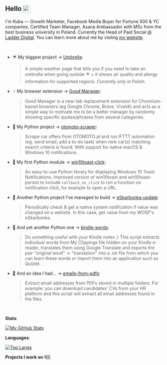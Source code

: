 <!-- ### Hello 👋🏼 -->

## Hello <img width="25" align="center" src="https://vardecab.github.io/about-me/icons/nerd-custom.png">

I'm Kuba — Growth Marketer, Facebook Media Buyer for Fortune 500 & YC companies, Certified Team Manager, Asana Ambassador with MSc from the best business university in Poland. Currently the Head of Paid Social @ <a href="https://try.Ladder.io" target="_blank">Ladder Digital</a>. You can learn more about me by visitng <a href="https://vardecab.github.io/about-me/" target="_blank">my website</a>.

<br>

- ☔ My biggest project → <a href="https://github.com/vardecab/umbrella" target="_blank">Umbrella</a>:
    >A simple weather page that tells you if you need to take an umbrella when going outside ☔ + it shows air quality and allergy information for supported regions. _Currently only in Polish_.
- 💡 My browser extension → <a href="https://github.com/vardecab/good-manager" target="_blank">Good Manager</a>:
    >Good Manager is a new-tab replacement extension for Chromium-based browsers (eg Google Chrome, Brave, Vivaldi) and acts as a simple way to motivate me to be a better manager by randomly showing specific quotes/phrases from several categories.
- 🚗 My Python project →  <a href="https://github.com/vardecab/otomoto-scraper" target="_blank">otomoto-scraper</a>:
    >Scrape car offers from OTOMOTO․pl and run IFTTT automation (eg. send email; add a to-do task) when new car(s) matching search criteria is found. With support for native macOS & Windows 10 notifications. 
- 🚚 My first Python module → <a href="https://github.com/vardecab/win10toast-click" target="_blank">win10toast-click</a>:
    >An easy-to-use Python library for displaying Windows 10 Toast Notifications. Improved version of win10toast and win10toast-persist to include `callback_on_click` to run a function on notification click, for example to open a URL.
- 🐍 Another Python project I've managed to build → <a href="https://github.com/vardecab/eskarbonka-update" target="_blank">eSkarbonka-update</a>:
    >Periodically check & get a native system notification if value was changed on a website. In this case, get value from my WOŚP's eSkarbonka.
- 💬 And yet another Python one →  <a href="https://github.com/vardecab/kindle-words" target="_blank">kindle-words</a>:
    >Do something useful with your Kindle notes :) This script extracts individual words from My Clippings file hidden on your Kindle e-reader, translates them using Google Translate and exports the pair "original word" → "translation" into a .txt file from which you can learn these words or import them into an application such as Quizlet.

- 🤖 And an idea I had... →  <a href="https://github.com/vardecab/emails-from-pdfs" target="_blank">emails-from-pdfs</a>:
    >Extract email addresses from PDFs stored in multiple folders. For example: you can download candidates' CVs from your HR platform and this script will extract all email addresses found in the files.

<!-- https://github.com/anuraghazra/github-readme-stats -->

<!-- [![My GitHub Stats](https://github-readme-stats.vercel.app/api?username=vardecab&hide=stars,prs,issues,contribs&show_icons=true&title_color=ffdf3b&bg_color=252525&text_color=f3f3f3&custom_title=My%20GitHub%20Stats)]() -->

<br>

**Stats**:

[![My GitHub Stats](https://github-readme-stats.vercel.app/api?username=vardecab&show_icons=true&custom_title=My%20GitHub%20Stats)](https://github.com/vardecab)

**Languages**:

[![Top Langs](https://github-readme-stats.vercel.app/api/top-langs/?username=vardecab)](https://github.com/vardecab)

**Projects I work on 👇🏼**